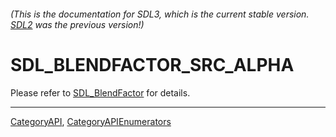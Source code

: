 ###### (This is the documentation for SDL3, which is the current stable version. [SDL2](https://wiki.libsdl.org/SDL2/) was the previous version!)
# SDL_BLENDFACTOR_SRC_ALPHA

Please refer to [SDL_BlendFactor](SDL_BlendFactor) for details.

----
[CategoryAPI](CategoryAPI), [CategoryAPIEnumerators](CategoryAPIEnumerators)

